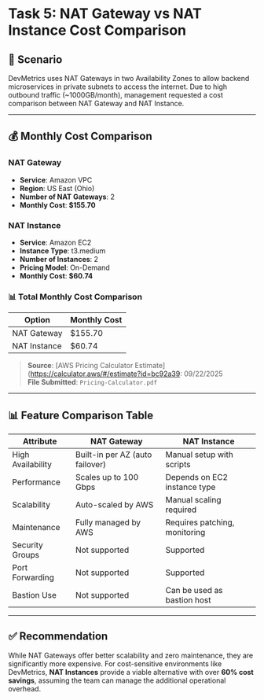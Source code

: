 # Task 5: NAT Gateway vs NAT Instance Cost Comparison

## 🧩 Scenario
DevMetrics uses NAT Gateways in two Availability Zones to allow backend microservices in private subnets to access the internet. Due to high outbound traffic (~1000GB/month), management requested a cost comparison between NAT Gateway and NAT Instance.

---

## 💰 Monthly Cost Comparison

### NAT Gateway
- **Service**: Amazon VPC
- **Region**: US East (Ohio)
- **Number of NAT Gateways**: 2
- **Monthly Cost**: **$155.70**

### NAT Instance
- **Service**: Amazon EC2
- **Instance Type**: t3.medium
- **Number of Instances**: 2
- **Pricing Model**: On-Demand
- **Monthly Cost**: **$60.74**

### 📊 Total Monthly Cost Comparison

| Option        | Monthly Cost |
|---------------|--------------|
| NAT Gateway   | $155.70      |
| NAT Instance  | $60.74       |

> **Source**: [AWS Pricing Calculator Estimate](https://calculator.aws/#/estimate?id=bc92a39: 09/22/2025  
> **File Submitted**: `Pricing-Calculator.pdf`

---

## 📊 Feature Comparison Table

| Attribute           | NAT Gateway                          | NAT Instance                          |
|---------------------|---------------------------------------|----------------------------------------|
| High Availability   | Built-in per AZ (auto failover)       | Manual setup with scripts              |
| Performance         | Scales up to 100 Gbps                 | Depends on EC2 instance type           |
| Scalability         | Auto-scaled by AWS                    | Manual scaling required                |
| Maintenance         | Fully managed by AWS                  | Requires patching, monitoring          |
| Security Groups     | Not supported                         | Supported                              |
| Port Forwarding     | Not supported                         | Supported                              |
| Bastion Use         | Not supported                         | Can be used as bastion host            |

---

## ✅ Recommendation
While NAT Gateways offer better scalability and zero maintenance, they are significantly more expensive. For cost-sensitive environments like DevMetrics, **NAT Instances** provide a viable alternative with over **60% cost savings**, assuming the team can manage the additional operational overhead.
